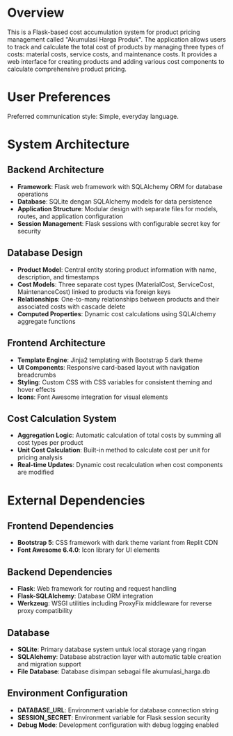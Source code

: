 # Overview

This is a Flask-based cost accumulation system for product pricing management called "Akumulasi Harga Produk". The application allows users to track and calculate the total cost of products by managing three types of costs: material costs, service costs, and maintenance costs. It provides a web interface for creating products and adding various cost components to calculate comprehensive product pricing.

# User Preferences

Preferred communication style: Simple, everyday language.

# System Architecture

## Backend Architecture
- **Framework**: Flask web framework with SQLAlchemy ORM for database operations
- **Database**: SQLite dengan SQLAlchemy models for data persistence
- **Application Structure**: Modular design with separate files for models, routes, and application configuration
- **Session Management**: Flask sessions with configurable secret key for security

## Database Design
- **Product Model**: Central entity storing product information with name, description, and timestamps
- **Cost Models**: Three separate cost types (MaterialCost, ServiceCost, MaintenanceCost) linked to products via foreign keys
- **Relationships**: One-to-many relationships between products and their associated costs with cascade delete
- **Computed Properties**: Dynamic cost calculations using SQLAlchemy aggregate functions

## Frontend Architecture
- **Template Engine**: Jinja2 templating with Bootstrap 5 dark theme
- **UI Components**: Responsive card-based layout with navigation breadcrumbs
- **Styling**: Custom CSS with CSS variables for consistent theming and hover effects
- **Icons**: Font Awesome integration for visual elements

## Cost Calculation System
- **Aggregation Logic**: Automatic calculation of total costs by summing all cost types per product
- **Unit Cost Calculation**: Built-in method to calculate cost per unit for pricing analysis
- **Real-time Updates**: Dynamic cost recalculation when cost components are modified

# External Dependencies

## Frontend Dependencies
- **Bootstrap 5**: CSS framework with dark theme variant from Replit CDN
- **Font Awesome 6.4.0**: Icon library for UI elements

## Backend Dependencies
- **Flask**: Web framework for routing and request handling
- **Flask-SQLAlchemy**: Database ORM integration
- **Werkzeug**: WSGI utilities including ProxyFix middleware for reverse proxy compatibility

## Database
- **SQLite**: Primary database system untuk local storage yang ringan
- **SQLAlchemy**: Database abstraction layer with automatic table creation and migration support
- **File Database**: Database disimpan sebagai file akumulasi_harga.db

## Environment Configuration
- **DATABASE_URL**: Environment variable for database connection string
- **SESSION_SECRET**: Environment variable for Flask session security
- **Debug Mode**: Development configuration with debug logging enabled
